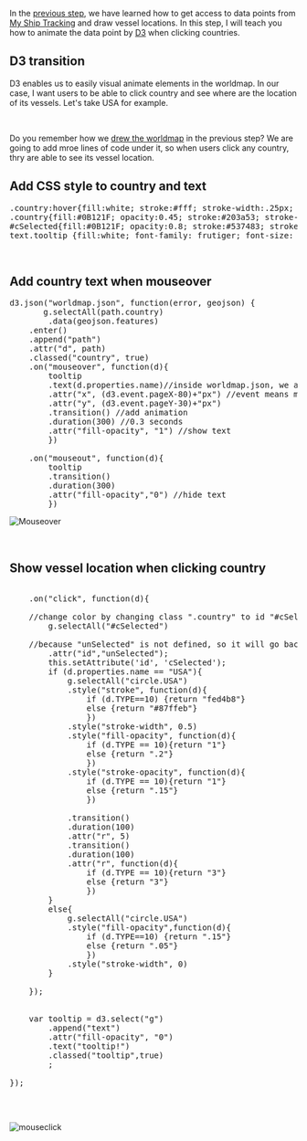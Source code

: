 In the [previous step](Access_data), we have learned how to get access to data points from [My Ship Tracking](http://www.myshiptracking.com/) and draw vessel locations. In this step, I will teach you how to animate the data point by [D3](https://d3js.org) when clicking countries.

## D3 transition
D3 enables us to easily visual animate elements in the worldmap. In our case, I want users to be able to click country and see where are the location of its vessels. Let's take USA for example.

<br />

Do you remember how we [drew the worldmap](https://github.com/darrenyang0116/Global-fishing-vessel-watch/blob/master/Create_map/D3.md) in the previous step? We are going to add mroe lines of code under it, so when users click any country, thry are able to see its vessel location.

## Add CSS style to country and text
<pre>
.country:hover{fill:white; stroke:#fff; stroke-width:.25px; opacity:.2;}
.country{fill:#0B121F; opacity:0.45; stroke:#203a53; stroke-width:1.5px;}
#cSelected{fill:#0B121F; opacity:0.8; stroke:#537483; stroke-width:2px;}
text.tooltip {fill:white; font-family: frutiger; font-size: 12px;}  
</pre>

<br />

## Add country text when mouseover
<pre>
d3.json("worldmap.json", function(error, geojson) {
       g.selectAll(path.country)
        .data(geojson.features)
	.enter()
	.append("path")
	.attr("d", path)
	.classed("country", true)
	.on("mouseover", function(d){
		tooltip
		.text(d.properties.name)//inside worldmap.json, we are looking for country name	
		.attr("x", (d3.event.pageX-80)+"px") //event means mouse event, px is pixel
		.attr("y", (d3.event.pageY-30)+"px")
		.transition() //add animation
		.duration(300) //0.3 seconds
		.attr("fill-opacity", "1") //show text
		})

	.on("mouseout", function(d){
		tooltip
		.transition()
		.duration(300)
		.attr("fill-opacity","0") //hide text
		})
</pre>

![Mouseover](http://i.imgur.com/s0b26eW.png)

<br />

## Show vessel location when clicking country
<pre>

	.on("click", function(d){
	
	//change color by changing class ".country" to id "#cSelected" when click
		g.selectAll("#cSelected")
	
	//because "unSelected" is not defined, so it will go back to default class "country"
		.attr("id","unSelected"); 
		this.setAttribute('id', 'cSelected');
		if (d.properties.name == "USA"){
			g.selectAll("circle.USA")
			.style("stroke", function(d){
				if (d.TYPE==10) {return "fed4b8"} 
				else {return "#87ffeb"}
				})
			.style("stroke-width", 0.5)
			.style("fill-opacity", function(d){
				if (d.TYPE == 10){return "1"} 
				else {return ".2"}
				})
			.style("stroke-opacity", function(d){
				if (d.TYPE == 10){return "1"} 
				else {return ".15"}
				})

			.transition()
			.duration(100)
			.attr("r", 5)
			.transition()
			.duration(100)
			.attr("r", function(d){
				if (d.TYPE == 10){return "3"} 
				else {return "3"}
				})
		}      		
		else{	
			g.selectAll("circle.USA")
			.style("fill-opacity",function(d){
				if (d.TYPE==10) {return ".15"} 
				else {return ".05"}
				})	 
			.style("stroke-width", 0)
		}

	});


	var tooltip = d3.select("g")
		.append("text")
		.attr("fill-opacity", "0")
		.text("tooltip!")
		.classed("tooltip",true)
		;

});
	
</pre>

<br />

![mouseclick](http://i.imgur.com/JIvuDL9.png)
